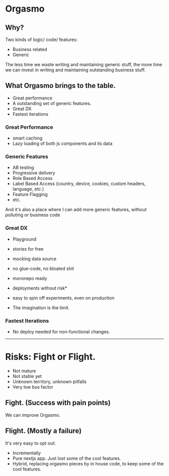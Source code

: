 # Orgasmo

## Why?

Two kinds of logic/ code/ features:
* Business related
* Generic

The less time we waste writing and maintaining generic stuff, the more time we can invest in writing and maintaining outstanding business stuff.

## What Orgasmo brings to the table.

* Great performance
* A outstanding set of generic features.
* Great DX
* Fastest iterations

### Great Performance

* smart caching
* Lazy loading of both js components and its data

### Generic Features

* AB testing
* Progressive delivery
* Role Based Access
* Label Based Access (country, device, cookies, custom headers, language, etc.)
* Feature Flagging
* etc.

And it's also a place where I can add more generic features, without polluting or business code

### Great DX

* Playground
* stories for free
* mocking data source
* no glue-code, no bloated shit
* monorepo ready

* deployments without risk*
* easy to spin off experiments, even on production

* The imagination is the limit.

### Fastest Iterations

* No deploy needed for non-functional changes.

----------------

# Risks: Fight or Flight.

* Not mature
* Not stable yet
* Unknown territory, unknown pitfalls
* Very low bus factor

## Fight. (Success with pain points)

We can improve Orgasmo.

## Flight. (Mostly a failure)

It's very easy to opt out:

* Incrementally
* Pure nextjs app. Just lost some of the cool features.
* Hybrid, replacing orgasmo pieces by in house code, to keep some of the cool features.
